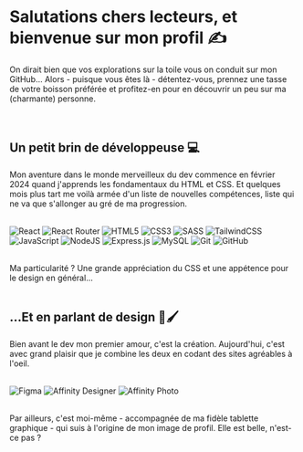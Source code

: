 # Salutations chers lecteurs, et bienvenue sur mon profil ✍

On dirait bien que vos explorations sur la toile vous on conduit sur mon GitHub... Alors - puisque vous êtes là - détentez-vous, prennez une tasse de votre boisson préférée et profitez-en pour en découvrir un peu sur ma (charmante) personne.
<br>
<br>
<br>

## Un petit brin de développeuse 💻
Mon aventure dans le monde merveilleux du dev commence en février 2024 quand j'apprends les fondamentaux du HTML et CSS. Et quelques mois plus tart me voilà armée d'un liste de nouvelles compétences, liste qui ne va que s'allonger au gré de ma progression.
<br>
<br>

![React](https://img.shields.io/badge/react-%2320232a.svg?style=for-the-badge&logo=react&logoColor=%2361DAFB)
![React Router](https://img.shields.io/badge/React_Router-CA4245?style=for-the-badge&logo=react-router&logoColor=white)
![HTML5](https://img.shields.io/badge/html5-%23E34F26.svg?style=for-the-badge&logo=html5&logoColor=white)
![CSS3](https://img.shields.io/badge/css3-%231572B6.svg?style=for-the-badge&logo=css3&logoColor=white)
![SASS](https://img.shields.io/badge/SASS-hotpink.svg?style=for-the-badge&logo=SASS&logoColor=white)
![TailwindCSS](https://img.shields.io/badge/tailwindcss-%2338B2AC.svg?style=for-the-badge&logo=tailwind-css&logoColor=white)
![JavaScript](https://img.shields.io/badge/javascript-%23323330.svg?style=for-the-badge&logo=javascript&logoColor=%23F7DF1E)
![NodeJS](https://img.shields.io/badge/node.js-6DA55F?style=for-the-badge&logo=node.js&logoColor=white)
![Express.js](https://img.shields.io/badge/express.js-%23404d59.svg?style=for-the-badge&logo=express&logoColor=%2361DAFB)
![MySQL](https://img.shields.io/badge/mysql-4479A1.svg?style=for-the-badge&logo=mysql&logoColor=white)
![Git](https://img.shields.io/badge/git-%23F05033.svg?style=for-the-badge&logo=git&logoColor=white)
![GitHub](https://img.shields.io/badge/github-%23121011.svg?style=for-the-badge&logo=github&logoColor=white)

<br>
Ma particularité ? Une grande appréciation du CSS et une appétence pour le design en général...

<br>
<br>

## ...Et en parlant de design 🎨🖌
Bien avant le dev mon premier amour, c'est la création. Aujourd'hui, c'est avec grand plaisir que je combine les deux en codant des sites agréables à l'oeil.
<br>
<br>

![Figma](https://img.shields.io/badge/figma-%23F24E1E.svg?style=for-the-badge&logo=figma&logoColor=white)
![Affinity Designer](https://img.shields.io/badge/affinity%20desginer-%231B72BE.svg?style=for-the-badge&logo=affinity-designer&logoColor=white)
![Affinity Photo](https://img.shields.io/badge/affinityphoto-%237E4DD2.svg?style=for-the-badge&logo=affinity-photo&logoColor=white)

<br>
Par ailleurs, c'est moi-même - accompagnée de ma fidèle tablette graphique - qui suis à l'origine de mon image de profil. Elle est belle, n'est-ce pas ?

